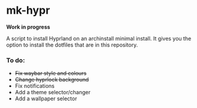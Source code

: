 # mk-hypr

**Work in progress**

A script to install Hyprland on an archinstall minimal install. It gives you the option to install the dotfiles that are in this repository.

### To do:
- ~~Fix waybar style and colours~~
- ~~Change hyprlock background~~
- Fix notifications
- Add a theme selector/changer
- Add a wallpaper selector
